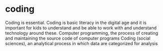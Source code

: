 # coding
Coding is essential.
Coding is basic literacy in the digital age and it is important for kids to understand and be able to work with and understand technology around these.
Computer programming, the process of creating and maintaining the source code of computer programs
Coding (social sciences), an analytical process in which data are categorized for analysis
